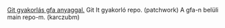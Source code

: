 [Git gyakorlás gfa anyaggal.](git-lesson-repository)
Git It gyakorló repo. (patchwork)
A gfa-n belüli main repo-m. (karczubm)
